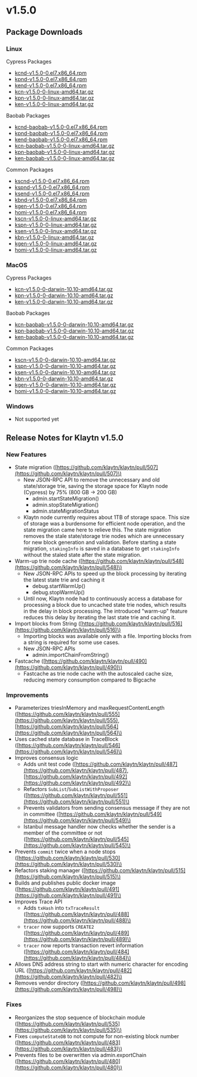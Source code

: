 # v1.5.0

## Package Downloads <a id="package-downloads"></a>

### Linux <a id="linux"></a>

Cypress Packages

* [kcnd-v1.5.0-0.el7.x86\_64.rpm](http://packages.klaytn.net/klaytn/v1.5.0/kcnd-v1.5.0-0.el7.x86_64.rpm)
* [kpnd-v1.5.0-0.el7.x86\_64.rpm](http://packages.klaytn.net/klaytn/v1.5.0/kpnd-v1.5.0-0.el7.x86_64.rpm)
* [kend-v1.5.0-0.el7.x86\_64.rpm](http://packages.klaytn.net/klaytn/v1.5.0/kend-v1.5.0-0.el7.x86_64.rpm)
* [kcn-v1.5.0-0-linux-amd64.tar.gz](http://packages.klaytn.net/klaytn/v1.5.0/kcn-v1.5.0-0-linux-amd64.tar.gz)
* [kpn-v1.5.0-0-linux-amd64.tar.gz](http://packages.klaytn.net/klaytn/v1.5.0/kpn-v1.5.0-0-linux-amd64.tar.gz)
* [ken-v1.5.0-0-linux-amd64.tar.gz](http://packages.klaytn.net/klaytn/v1.5.0/ken-v1.5.0-0-linux-amd64.tar.gz)

Baobab Packages

* [kcnd-baobab-v1.5.0-0.el7.x86\_64.rpm](http://packages.klaytn.net/klaytn/v1.5.0/kcnd-baobab-v1.5.0-0.el7.x86_64.rpm)
* [kpnd-baobab-v1.5.0-0.el7.x86\_64.rpm](http://packages.klaytn.net/klaytn/v1.5.0/kpnd-baobab-v1.5.0-0.el7.x86_64.rpm)
* [kend-baobab-v1.5.0-0.el7.x86\_64.rpm](http://packages.klaytn.net/klaytn/v1.5.0/kend-baobab-v1.5.0-0.el7.x86_64.rpm)
* [kcn-baobab-v1.5.0-0-linux-amd64.tar.gz](http://packages.klaytn.net/klaytn/v1.5.0/kcn-baobab-v1.5.0-0-linux-amd64.tar.gz)
* [kpn-baobab-v1.5.0-0-linux-amd64.tar.gz](http://packages.klaytn.net/klaytn/v1.5.0/kpn-baobab-v1.5.0-0-linux-amd64.tar.gz)
* [ken-baobab-v1.5.0-0-linux-amd64.tar.gz](http://packages.klaytn.net/klaytn/v1.5.0/ken-baobab-v1.5.0-0-linux-amd64.tar.gz)

Common Packages

* [kscnd-v1.5.0-0.el7.x86\_64.rpm](http://packages.klaytn.net/klaytn/v1.5.0/kscnd-v1.5.0-0.el7.x86_64.rpm)
* [kspnd-v1.5.0-0.el7.x86\_64.rpm](http://packages.klaytn.net/klaytn/v1.5.0/kspnd-v1.5.0-0.el7.x86_64.rpm)
* [ksend-v1.5.0-0.el7.x86\_64.rpm](http://packages.klaytn.net/klaytn/v1.5.0/ksend-v1.5.0-0.el7.x86_64.rpm)
* [kbnd-v1.5.0-0.el7.x86\_64.rpm](http://packages.klaytn.net/klaytn/v1.5.0/kbnd-v1.5.0-0.el7.x86_64.rpm)
* [kgen-v1.5.0-0.el7.x86\_64.rpm](http://packages.klaytn.net/klaytn/v1.5.0/kgen-v1.5.0-0.el7.x86_64.rpm)
* [homi-v1.5.0-0.el7.x86\_64.rpm](http://packages.klaytn.net/klaytn/v1.5.0/homi-v1.5.0-0.el7.x86_64.rpm)
* [kscn-v1.5.0-0-linux-amd64.tar.gz](http://packages.klaytn.net/klaytn/v1.5.0/kscn-v1.5.0-0-linux-amd64.tar.gz)
* [kspn-v1.5.0-0-linux-amd64.tar.gz](http://packages.klaytn.net/klaytn/v1.5.0/kspn-v1.5.0-0-linux-amd64.tar.gz)
* [ksen-v1.5.0-0-linux-amd64.tar.gz](http://packages.klaytn.net/klaytn/v1.5.0/ksen-v1.5.0-0-linux-amd64.tar.gz)
* [kbn-v1.5.0-0-linux-amd64.tar.gz](http://packages.klaytn.net/klaytn/v1.5.0/kbn-v1.5.0-0-linux-amd64.tar.gz)
* [kgen-v1.5.0-0-linux-amd64.tar.gz](http://packages.klaytn.net/klaytn/v1.5.0/kgen-v1.5.0-0-linux-amd64.tar.gz)
* [homi-v1.5.0-0-linux-amd64.tar.gz](http://packages.klaytn.net/klaytn/v1.5.0/homi-v1.5.0-0-linux-amd64.tar.gz)

### MacOS <a id="macos"></a>

Cypress Packages

* [kcn-v1.5.0-0-darwin-10.10-amd64.tar.gz](http://packages.klaytn.net/klaytn/v1.5.0/kcn-v1.5.0-0-darwin-10.10-amd64.tar.gz)
* [kpn-v1.5.0-0-darwin-10.10-amd64.tar.gz](http://packages.klaytn.net/klaytn/v1.5.0/kpn-v1.5.0-0-darwin-10.10-amd64.tar.gz)
* [ken-v1.5.0-0-darwin-10.10-amd64.tar.gz](http://packages.klaytn.net/klaytn/v1.5.0/ken-v1.5.0-0-darwin-10.10-amd64.tar.gz)

Baobab Packages

* [kcn-baobab-v1.5.0-0-darwin-10.10-amd64.tar.gz](http://packages.klaytn.net/klaytn/v1.5.0/kcn-baobab-v1.5.0-0-darwin-10.10-amd64.tar.gz)
* [kpn-baobab-v1.5.0-0-darwin-10.10-amd64.tar.gz](http://packages.klaytn.net/klaytn/v1.5.0/kpn-baobab-v1.5.0-0-darwin-10.10-amd64.tar.gz)
* [ken-baobab-v1.5.0-0-darwin-10.10-amd64.tar.gz](http://packages.klaytn.net/klaytn/v1.5.0/ken-baobab-v1.5.0-0-darwin-10.10-amd64.tar.gz)

Common Packages

* [kscn-v1.5.0-0-darwin-10.10-amd64.tar.gz](http://packages.klaytn.net/klaytn/v1.5.0/kscn-v1.5.0-0-darwin-10.10-amd64.tar.gz)
* [kspn-v1.5.0-0-darwin-10.10-amd64.tar.gz](http://packages.klaytn.net/klaytn/v1.5.0/kspn-v1.5.0-0-darwin-10.10-amd64.tar.gz)
* [ksen-v1.5.0-0-darwin-10.10-amd64.tar.gz](http://packages.klaytn.net/klaytn/v1.5.0/ksen-v1.5.0-0-darwin-10.10-amd64.tar.gz)
* [kbn-v1.5.0-0-darwin-10.10-amd64.tar.gz](http://packages.klaytn.net/klaytn/v1.5.0/kbn-v1.5.0-0-darwin-10.10-amd64.tar.gz)
* [kgen-v1.5.0-0-darwin-10.10-amd64.tar.gz](http://packages.klaytn.net/klaytn/v1.5.0/kgen-v1.5.0-0-darwin-10.10-amd64.tar.gz)
* [homi-v1.5.0-0-darwin-10.10-amd64.tar.gz](http://packages.klaytn.net/klaytn/v1.5.0/homi-v1.5.0-0-darwin-10.10-amd64.tar.gz)

### Windows <a id="windows"></a>

* Not supported yet

## Release Notes for Klaytn v1.5.0 <a id="release-notes-for-klaytn-v1-5-0"></a>

### New Features <a id="new-features"></a>

* State migration \([https://github.com/klaytn/klaytn/pull/507](https://github.com/klaytn/klaytn/pull/507)\)
  * New JSON-RPC API to remove the unnecessary and old state/storage trie, saving the storage space for Klaytn node \(Cypress\) by 75% \(800 GB -&gt; 200 GB\)
    * admin.startStateMigration\(\)
    * admin.stopStateMigration\(\)
    * admin.stateMigrationStatus
  * Klaytn node currently requires about 1TB of storage space. This size of storage was a burdensome for efficient node operation, and the state migration came here to relieve this. The state migration removes the stale state/storage trie nodes which are unnecessary for new block generation and validation. Before starting a state migration, `stakingInfo` is saved in a database to get `stakingInfo` without the staled state after the state migration.
* Warm-up trie node cache \([https://github.com/klaytn/klaytn/pull/548](https://github.com/klaytn/klaytn/pull/548)\)
  * New JSON-RPC APIs to speed up the block processing by iterating the latest state trie and caching it
    * debug.startWarmUp\(\)
    * debug.stopWarmUp\(\)
  * Until now, Klaytn node had to continuously access a database for processing a block due to uncached state trie nodes, which results in the delay in block processing. The introduced "warm-up" feature reduces this delay by iterating the last state trie and caching it.
* Import blocks from String \([https://github.com/klaytn/klaytn/pull/516](https://github.com/klaytn/klaytn/pull/516)\)
  * Importing blocks was available only with a file. Importing blocks from a string is required for some use cases.
  * New JSON-RPC APIs 
    * admin.importChainFromString\(\)
* Fastcache \([https://github.com/klaytn/klaytn/pull/490](https://github.com/klaytn/klaytn/pull/490)\)
  * Fastcache as trie node cache with the autoscaled cache size, reducing memory consumption compared to Bigcache

### Improvements <a id="improvements"></a>

* Parameterizes triesInMemory and maxRequestContentLength \([https://github.com/klaytn/klaytn/pull/555](https://github.com/klaytn/klaytn/pull/555), [https://github.com/klaytn/klaytn/pull/564](https://github.com/klaytn/klaytn/pull/564)\)
* Uses cached state database in TraceBlock \([https://github.com/klaytn/klaytn/pull/546](https://github.com/klaytn/klaytn/pull/546)\)
* Improves consensus logic
  * Adds unit test code \([https://github.com/klaytn/klaytn/pull/487](https://github.com/klaytn/klaytn/pull/487), [https://github.com/klaytn/klaytn/pull/492](https://github.com/klaytn/klaytn/pull/492)\)
  * Refactors `SubList`/`SubListWithProposer` \([https://github.com/klaytn/klaytn/pull/551](https://github.com/klaytn/klaytn/pull/551)\)
  * Prevents validators from sending consensus message if they are not in committee \([https://github.com/klaytn/klaytn/pull/549](https://github.com/klaytn/klaytn/pull/549)\)
  * Istanbul message handler now checks whether the sender is a member of the committee or not \([https://github.com/klaytn/klaytn/pull/545](https://github.com/klaytn/klaytn/pull/545)\)      
* Prevents `commit` twice when a node stops \([https://github.com/klaytn/klaytn/pull/530](https://github.com/klaytn/klaytn/pull/530)\)
* Refactors staking manager \([https://github.com/klaytn/klaytn/pull/515](https://github.com/klaytn/klaytn/pull/515)\)
* Builds and publishes public docker image \([https://github.com/klaytn/klaytn/pull/491](https://github.com/klaytn/klaytn/pull/491)\)
* Improves Trace API
  * Adds `txHash` into `txTraceResult` \([https://github.com/klaytn/klaytn/pull/488](https://github.com/klaytn/klaytn/pull/488)\)
  * `tracer` now supports `CREATE2` \([https://github.com/klaytn/klaytn/pull/489](https://github.com/klaytn/klaytn/pull/489)\)
  * `tracer` now reports transaction revert information \([https://github.com/klaytn/klaytn/pull/484](https://github.com/klaytn/klaytn/pull/484)\)
* Allows DNS address string to start with numeric character for encoding URL  \([https://github.com/klaytn/klaytn/pull/482](https://github.com/klaytn/klaytn/pull/482)\)
* Removes vendor directory \([https://github.com/klaytn/klaytn/pull/498](https://github.com/klaytn/klaytn/pull/498)\)

### Fixes <a id="fixes"></a>

* Reorganizes the stop sequence of blockchain module \([https://github.com/klaytn/klaytn/pull/535](https://github.com/klaytn/klaytn/pull/535)\)
* Fixes `computeStateDB` to not compute for non-existing block number \([https://github.com/klaytn/klaytn/pull/483](https://github.com/klaytn/klaytn/pull/483)\)
* Prevents files to be overwritten via admin.exportChain \([https://github.com/klaytn/klaytn/pull/480](https://github.com/klaytn/klaytn/pull/480)\)


